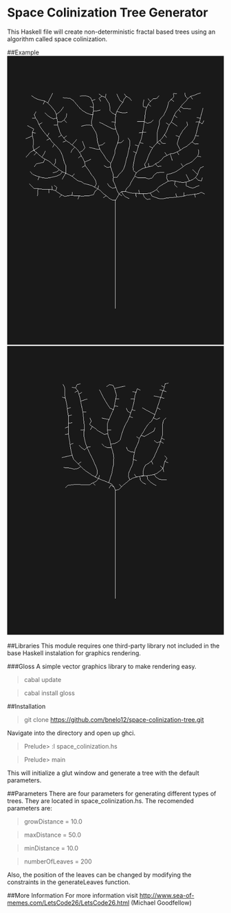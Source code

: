 # Space Colinization Tree Generator

This Haskell file will create non-deterministic fractal based trees using an algorithm called space colinization.

##Example
![Fractal Tree](/fractalTree1.png?raw=true "Fractal Tree")
![Fractal Tree](/fractalTree2.png?raw=true "Fractal Tree")

##Libraries
This module requires one third-party library not included in the base Haskell instalation for graphics rendering.

###Gloss
A simple vector graphics library to make rendering easy.
>	cabal update

>	cabal install gloss

##Installation
>	git clone https://github.com/bnelo12/space-colinization-tree.git

Navigate into the directory and open up ghci. 

>	Prelude> :l space_colinization.hs

>	Prelude> main

This will initialize a glut window and generate a tree with the default parameters.

##Parameters
There are four parameters for generating different types of trees. They are located in space_colinization.hs. The recomended parameters are:
>	growDistance         = 10.0

>	maxDistance          = 50.0

>	minDistance          = 10.0

>	numberOfLeaves       = 200

Also, the position of the leaves can be changed by modifying the constraints in the generateLeaves function.

##More Information
For more information visit http://www.sea-of-memes.com/LetsCode26/LetsCode26.html (Michael Goodfellow)

